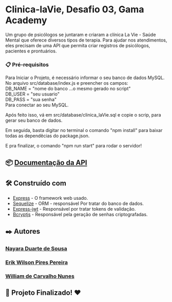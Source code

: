 # Clinica-laVie, Desafio 03, Gama Academy


Um grupo de psicólogos se juntaram e criaram a clínica La Vie - 
Saúde Mental que oferece diversos tipos de terapia.
Para ajudar nos atendimentos, eles precisam de uma API que 
permita criar registros de psicólogos, pacientes e prontuários.



### 📋 Pré-requisitos



Para Iniciar o Projeto, é necessário informar o seu banco de dados MySQL. No arquivo src/database/index.js e preencher os campos:<br> 
DB_NAME = "nome do banco ...o mesmo gerado no script" <br>
DB_USER = "seu usuario" <br>
DB_PASS = "sua senha" <br>
Para conectar ao seu MySQL. <br>

Após feito isso, vá em src/database/clinica_laVie.sql e copie o scrip, para gerar seu banco de dados.

Em seguida, basta digitar no terminal o comando "npm install" para baixar todas as dependêcias do package.json.

E pra finalizar, o comando "npm run start" para rodar o servidor!




## 📦 <a href="https://documenter.getpostman.com/view/23969653/2s84DmxQ9K" target="_blank" rel="noopener noreferrer">Documentação da API</a>


## 🛠️ Construído com


* <a href="https://expressjs.com/pt-br/" target="_blank" rel="noopener noreferrer">Express</a> - O framework web usado.
* <a href="https://sequelize.org/" target="_blank" rel="noopener noreferrer">Sequelize</a> - ORM - responsável Por tratar do banco de dados.
*  <a href="https://www.npmjs.com/package/express-jwt" target="_blank" rel="noopener noreferrer">Express-jwt</a> - Responsável por tratar tokens de validação.
*  <a href="https://www.npmjs.com/package/bcryptjs" target="_blank" rel="noopener noreferrer">Bcryptjs</a> - Responsável pela geração de senhas criptografadas.


## ✒️ Autores


###  <a href="https://github.com/Nayadsousa" target="_blank" rel="noopener noreferrer"> Nayara Duarte de Sousa </a>
###  <a href="https://github.com/Erikwpp" target="_blank" rel="noopener noreferrer">Erik Wilson Pires Pereira </a>
###  <a href="https://github.com/Williamnunes49" target="_blank" rel="noopener noreferrer">William de Carvalho Nunes</a>


## 📄 Projeto Finalizado!  ❤️

